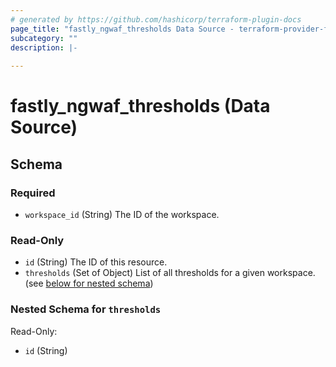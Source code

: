 ```yaml
---
# generated by https://github.com/hashicorp/terraform-plugin-docs
page_title: "fastly_ngwaf_thresholds Data Source - terraform-provider-fastly"
subcategory: ""
description: |-
  
---
```


# fastly_ngwaf_thresholds (Data Source)





<!-- schema generated by tfplugindocs -->
## Schema

### Required

- `workspace_id` (String) The ID of the workspace.

### Read-Only

- `id` (String) The ID of this resource.
- `thresholds` (Set of Object) List of all thresholds for a given workspace. (see [below for nested schema](#nestedatt--thresholds))

<a id="nestedatt--thresholds"></a>
### Nested Schema for `thresholds`

Read-Only:

- `id` (String)
